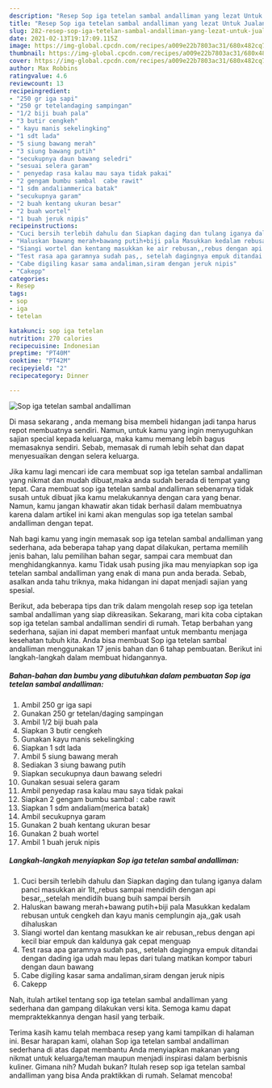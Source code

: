 ```yaml
---
description: "Resep Sop iga tetelan sambal andalliman yang lezat Untuk Jualan"
title: "Resep Sop iga tetelan sambal andalliman yang lezat Untuk Jualan"
slug: 282-resep-sop-iga-tetelan-sambal-andalliman-yang-lezat-untuk-jualan
date: 2021-02-13T19:17:09.115Z
image: https://img-global.cpcdn.com/recipes/a009e22b7803ac31/680x482cq70/sop-iga-tetelan-sambal-andalliman-foto-resep-utama.jpg
thumbnail: https://img-global.cpcdn.com/recipes/a009e22b7803ac31/680x482cq70/sop-iga-tetelan-sambal-andalliman-foto-resep-utama.jpg
cover: https://img-global.cpcdn.com/recipes/a009e22b7803ac31/680x482cq70/sop-iga-tetelan-sambal-andalliman-foto-resep-utama.jpg
author: Max Robbins
ratingvalue: 4.6
reviewcount: 13
recipeingredient:
- "250 gr iga sapi"
- "250 gr tetelandaging sampingan"
- "1/2 biji buah pala"
- "3 butir cengkeh"
- " kayu manis sekelingking"
- "1 sdt lada"
- "5 siung bawang merah"
- "3 siung bawang putih"
- "secukupnya daun bawang seledri"
- "sesuai selera garam"
- " penyedap rasa kalau mau saya tidak pakai"
- "2 gengam bumbu sambal  cabe rawit"
- "1 sdm andaliammerica batak"
- "secukupnya garam"
- "2 buah kentang ukuran besar"
- "2 buah wortel"
- "1 buah jeruk nipis"
recipeinstructions:
- "Cuci bersih terlebih dahulu dan Siapkan daging dan tulang iganya dalam panci masukkan air 1lt,,rebus sampai mendidih dengan api besar,,,setelah mendidih buang buih sampai bersih"
- "Haluskan bawang merah+bawang putih+biji pala Masukkan kedalam rebusan untuk cengkeh dan kayu manis cemplungin aja,,gak usah dihaluskan"
- "Siangi wortel dan kentang masukkan ke air rebusan,,rebus dengan api kecil biar empuk dan kaldunya gak cepat menguap"
- "Test rasa apa garamnya sudah pas,, setelah dagingnya empuk ditandai dengan dading iga udah mau lepas dari tulang matikan kompor taburi dengan daun bawang"
- "Cabe digiling kasar sama andaliman,siram dengan jeruk nipis"
- "Cakepp"
categories:
- Resep
tags:
- sop
- iga
- tetelan

katakunci: sop iga tetelan 
nutrition: 270 calories
recipecuisine: Indonesian
preptime: "PT40M"
cooktime: "PT42M"
recipeyield: "2"
recipecategory: Dinner

---
```



![Sop iga tetelan sambal andalliman](https://img-global.cpcdn.com/recipes/a009e22b7803ac31/680x482cq70/sop-iga-tetelan-sambal-andalliman-foto-resep-utama.jpg)

Di masa  sekarang , anda memang bisa membeli hidangan jadi tanpa harus repot membuatnya sendiri. Namun, untuk kamu yang ingin menyuguhkan sajian special kepada keluarga, maka kamu memang lebih bagus memasaknya sendiri. Sebab, memasak di rumah lebih sehat dan dapat menyesuaikan dengan selera keluarga.

Jika kamu lagi mencari ide cara membuat sop iga tetelan sambal andalliman yang nikmat dan mudah dibuat,maka anda sudah berada di tempat yang tepat. Cara membuat sop iga tetelan sambal andalliman  sebenarnya tidak susah untuk dibuat jika kamu melakukannya dengan cara yang benar. Namun, kamu jangan khawatir akan tidak berhasil dalam membuatnya 
karena dalam artikel ini kami akan mengulas sop iga tetelan sambal andalliman dengan tepat.  



Nah bagi kamu yang ingin memasak sop iga tetelan sambal andalliman yang sederhana, ada beberapa tahap yang dapat dilakukan, pertama memilih jenis bahan, lalu pemilihan bahan segar, sampai cara membuat dan menghidangkannya. kamu Tidak usah pusing jika mau menyiapkan sop iga tetelan sambal andalliman yang enak di mana pun anda berada. Sebab, asalkan anda  tahu triknya, maka hidangan ini dapat menjadi sajian yang spesial.

Berikut, ada beberapa tips dan trik dalam mengolah resep sop iga tetelan sambal andalliman yang siap dikreasikan. Sekarang, mari kita coba ciptakan sop iga tetelan sambal andalliman sendiri di rumah. Tetap berbahan yang sederhana, sajian ini dapat memberi manfaat untuk membantu menjaga kesehatan tubuh kita. Anda bisa membuat Sop iga tetelan sambal andalliman menggunakan 17 jenis bahan dan 6 tahap pembuatan. Berikut ini langkah-langkah dalam membuat hidangannya.

<!--inarticleads1-->

##### Bahan-bahan dan bumbu yang dibutuhkan dalam pembuatan Sop iga tetelan sambal andalliman:

1. Ambil 250 gr iga sapi
1. Gunakan 250 gr tetelan/daging sampingan
1. Ambil 1/2 biji buah pala
1. Siapkan 3 butir cengkeh
1. Gunakan  kayu manis sekelingking
1. Siapkan 1 sdt lada
1. Ambil 5 siung bawang merah
1. Sediakan 3 siung bawang putih
1. Siapkan secukupnya daun bawang seledri
1. Gunakan sesuai selera garam
1. Ambil  penyedap rasa kalau mau saya tidak pakai
1. Siapkan 2 gengam bumbu sambal : cabe rawit
1. Siapkan 1 sdm andaliam(merica batak)
1. Ambil secukupnya garam
1. Gunakan 2 buah kentang ukuran besar
1. Gunakan 2 buah wortel
1. Ambil 1 buah jeruk nipis




<!--inarticleads2-->

##### Langkah-langkah menyiapkan Sop iga tetelan sambal andalliman:

1. Cuci bersih terlebih dahulu dan Siapkan daging dan tulang iganya dalam panci masukkan air 1lt,,rebus sampai mendidih dengan api besar,,,setelah mendidih buang buih sampai bersih
1. Haluskan bawang merah+bawang putih+biji pala Masukkan kedalam rebusan untuk cengkeh dan kayu manis cemplungin aja,,gak usah dihaluskan
1. Siangi wortel dan kentang masukkan ke air rebusan,,rebus dengan api kecil biar empuk dan kaldunya gak cepat menguap
1. Test rasa apa garamnya sudah pas,, setelah dagingnya empuk ditandai dengan dading iga udah mau lepas dari tulang matikan kompor taburi dengan daun bawang
1. Cabe digiling kasar sama andaliman,siram dengan jeruk nipis
1. Cakepp




Nah, itulah artikel tentang  sop iga tetelan sambal andalliman  yang sederhana dan gampang dilakukan versi kita. Semoga kamu dapat mempraktekkannya dengan hasil yang terbaik. 

Terima kasih kamu telah membaca resep yang kami tampilkan di halaman ini. Besar harapan kami, olahan  Sop iga tetelan sambal andalliman sederhana di atas dapat membantu Anda menyiapkan makanan yang nikmat untuk keluarga/teman maupun menjadi inspirasi dalam berbisnis kuliner. Gimana nih? Mudah bukan? Itulah resep sop iga tetelan sambal andalliman yang bisa Anda praktikkan di rumah. Selamat mencoba!

